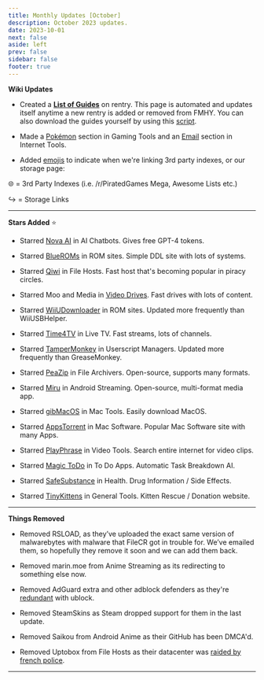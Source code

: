 ```yaml
---
title: Monthly Updates [October]
description: October 2023 updates.
date: 2023-10-01
next: false
aside: left
prev: false
sidebar: false
footer: true
---
```


<Post authors="['nbats']" />

**Wiki Updates**

- Created a **[List of Guides](https://rentry.co/fmhy-guides)** on rentry. This
  page is automated and updates itself anytime a new rentry is added or removed
  from FMHY. You can also download the guides yourself by using this
  [script](https://gist.github.com/Rust1667/efc055debaf4876e4de39cc0d32f18c1).

- Made a [Pokémon](/gamingpiracyguide/#pok%C3%A9mon-tools)
  section in Gaming Tools and an
  [Email](/internet-tools#email-tools) section in Internet
  Tools.

- Added [emojis](https://i.imgur.com/mgYq8nF.png) to indicate when we're linking
  3rd party indexes, or our storage page:

🌐 = 3rd Party Indexes (i.e. /r/PiratedGames Mega, Awesome Lists etc.)

↪️ = Storage Links

---

**Stars Added** ⭐

- Starred [Nova AI](/ai/#ai-chatbots) in AI Chatbots.
  Gives free GPT-4 tokens.

- Starred [BlueROMs](/gamingpiracyguide/#rom-sites) in ROM
  sites. Simple DDL site with lots of systems.

- Starred [Qiwi](/storage/#file-sharing-tools) in File
  Hosts. Fast host that's becoming popular in piracy circles.

- Starred Moo and Media in
  [Video Drives](/videopiracyguide/#drives--directories).
  Fast drives with lots of content.

- Starred [WiiUDownloader](/gamingpiracyguide/#rom-sites)
  in ROM sites. Updated more frequently than WiiUSBHelper.

- Starred [Time4TV](/videopiracyguide/#live-tv--sports) in
  Live TV. Fast streams, lots of channels.

- Starred [TamperMonkey](/storage/#userscript-managers) in
  Userscript Managers. Updated more frequently than GreaseMonkey.

- Starred [PeaZip](/storage/#compression-programs) in File
  Archivers. Open-source, supports many formats.

- Starred [Miru](/android-iosguide/#android-streaming) in
  Android Streaming. Open-source, multi-format media app.

- Starred [gibMacOS](/linuxguide/#mac-tools--apps) in Mac
  Tools. Easily download MacOS.

- Starred [AppsTorrent](/linuxguide/#mac-software) in Mac
  Software. Popular Mac Software site with many Apps.

- Starred [PlayPhrase](/video-tools) in Video Tools.
  Search entire internet for video clips.

- Starred [Magic ToDo](/storage/#note-taking--to-do-apps)
  in To Do Apps. Automatic Task Breakdown AI.

- Starred [SafeSubstance](/miscguide/#health) in Health.
  Drug Information / Side Effects.

- Starred [TinyKittens](https://tinykittens.com/) in General Tools. Kitten
  Rescue / Donation website.

---

**Things Removed**

- Removed RSLOAD, as they’ve uploaded the exact same version of malwarebytes
  with malware that FileCR got in trouble for. We’ve emailed them, so hopefully
  they remove it soon and we can add them back.

- Removed marin.moe from Anime Streaming as its redirecting to something else
  now.

- Removed AdGuard extra and other adblock defenders as they're
  [redundant](https://ibb.co/xgrtbBZ) with ublock.

- Removed SteamSkins as Steam dropped support for them in the last update.

- Removed Saikou from Android Anime as their GitHub has been DMCA'd.

- Removed Uptobox from File Hosts as their datacenter was
  [raided by french police](https://torrentfreak.com/uptobox-goes-dark-following-police-raids-on-french-datacenters-230920/).

---
